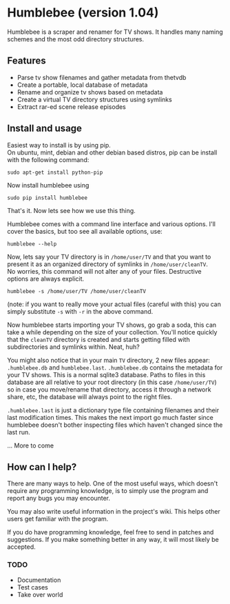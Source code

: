 # Humblebee  (version 1.04) #

Humblebee is a scraper and renamer for TV shows.
It handles many naming schemes and the most odd directory structures.

## Features ##
* Parse tv show filenames and gather metadata from thetvdb
* Create a portable, local database of metadata
* Rename and organize tv shows based on metadata
* Create a virtual TV directory structures using symlinks
* Extract rar-ed scene release episodes


## Install and usage ## 
Easiest way to install is by using pip.  
On ubuntu, mint, debian and other debian based distros, pip can be install with the following command:
    
    sudo apt-get install python-pip
    
Now install humblebee using

    sudo pip install humblebee
    
That's it. Now lets see how we use this thing.  

Humblebee comes with a command line interface and various options. I'll cover the basics, but too see all available options, use:
    
    humblebee --help
    
Now, lets say your TV directory is in `/home/user/TV` and that you want to present it as an organized directory of symlinks in `/home/user/cleanTV`.  
No worries, this command will not alter any of your files. Destructive options are always explicit.

    humblebee -s /home/user/TV /home/user/cleanTV
    
(note: if you want to really move your actual files (careful with this) you can simply substitute `-s` with `-r` in the above command.
    
Now humblebee starts importing your TV shows, go grab a soda, this can take a while depending on the size of your collection.
You'll notice quickly that the `cleanTV` directory is created and starts getting filled with subdirectories and symlinks within. Neat, huh?

You might also notice that in your main `TV` directory, 2 new files appear: `.humblebee.db` and `humblebee.last`. 
`.humblebee.db` contains the metadata for your TV shows. This is a normal sqlite3 database.
Paths to files in this database are all relative to your root directory (in this case `/home/user/TV`) so in case you move/rename that directory, access it through a network share, etc, the database will always point to the right files.

`.humblebee.last` is just a dictionary type file containing filenames and their last modification times. This makes the next import go much faster since humblebee doesn't bother inspecting files which haven't changed since the last run.


... More to come

## How can I help? ##
There are many ways to help. One of the most useful ways, which doesn't require any programming knowledge, is to simply use the program and report any bugs you may encounter.

You may also write useful information in the project's wiki. This helps other users get familiar with the program.

If you do have programming knowledge, feel free to send in patches and suggestions. If you make something better in any way, it will most likely be accepted.

### TODO ###
* Documentation
* Test cases
* Take over world


